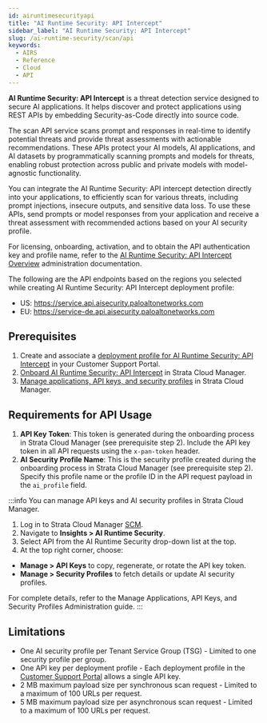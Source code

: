 ```yaml
---
id: airuntimesecurityapi
title: "AI Runtime Security: API Intercept"
sidebar_label: "AI Runtime Security: API Intercept"
slug: /ai-runtime-security/scan/api
keywords:
  - AIRS
  - Reference
  - Cloud
  - API
---
```


**AI Runtime Security: API Intercept** is a threat detection service designed to secure AI applications. It helps discover and protect applications using REST APIs by embedding Security-as-Code directly into source code.

The scan API service scans prompt and responses in real-time to identify potential threats and provide threat assessments with actionable recommendations.
These APIs protect your AI models, AI applications, and AI datasets by programmatically scanning prompts and models for threats, enabling robust protection across public and private models with model-agnostic functionality.

You can integrate the AI Runtime Security: API intercept detection directly into your applications, to efficiently scan for various threats, including prompt injections, insecure outputs, and sensitive data loss.
To use these APIs, send prompts or model responses from your application and receive a threat assessment with recommended actions based on your AI security profile.

For licensing, onboarding, activation, and to obtain the API authentication key and profile name, refer to the [AI Runtime Security: API Intercept Overview](https://docs.paloaltonetworks.com/ai-runtime-security/activation-and-onboarding/ai-runtime-security-api-intercept-overview) administration documentation.

The following are the API endpoints based on the regions you selected while creating AI Runtime Security: API Intercept deployment profile:

- US: https://service.api.aisecurity.paloaltonetworks.com 
- EU: https://service-de.api.aisecurity.paloaltonetworks.com

## Prerequisites

1. Create and associate a [deployment profile for AI Runtime Security: API Intercept](https://docs.paloaltonetworks.com/ai-runtime-security/activation-and-onboarding/ai-runtime-security-api-intercept-overview/ai-deployment-profile-airs-api-intercept) in your Customer Support Portal.
2. [Onboard AI Runtime Security: API Intercept](https://docs.paloaltonetworks.com/ai-runtime-security/activation-and-onboarding/ai-runtime-security-api-intercept-overview/onboard-api-runtime-security-api-intercept-in-scm) in Strata Cloud Manager.
3. [Manage applications, API keys, and security profiles](https://docs.paloaltonetworks.com/ai-runtime-security/administration/prevent-network-security-threats/airs-apirs-manage-api-keys-profile-apps) in Strata Cloud Manager.

## Requirements for API Usage

1. **API Key Token**: This token is generated during the onboarding process in Strata Cloud Manager (see prerequisite step 2).
Include the API key token in all API requests using the `x-pan-token` header.
2. **AI Security Profile Name**: This is the security profile created during the onboarding process in Strata Cloud Manager (see prerequisite step 2).
Specify this profile name or the profile ID in the API request payload in the `ai_profile` field.

:::info
You can manage API keys and AI security profiles in Strata Cloud Manager.

1. Log in to Strata Cloud Manager [SCM](http://stratacloudmanager.paloaltonetworks.com/).
2. Navigate to **Insights > AI Runtime Security**.
3. Select API from the AI Runtime Security drop-down list at the top.
4. At the top right corner, choose:

- **Manage > API Keys** to copy, regenerate, or rotate the API key token.
- **Manage > Security Profiles** to fetch details or update AI security profiles.

For complete details, refer to the Manage Applications, API Keys, and Security Profiles Administration guide.
:::

## Limitations

- One AI security profile per Tenant Service Group (TSG) - Limited to one security profile per group.
- One API key per deployment profile - Each deployment profile in the [Customer Support Portal](https://support.paloaltonetworks.com/Support/Index) allows a single API key.
- 2 MB maximum payload size per synchronous scan request - Limited to a maximum of 100 URLs per request.
- 5 MB maximum payload size per asynchronous scan request - Limited to a maximum of 100 URLs per request.
